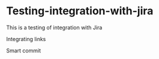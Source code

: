 # Testing-integration-with-jira
This is a testing of integration with Jira


Integrating links

Smart commit
